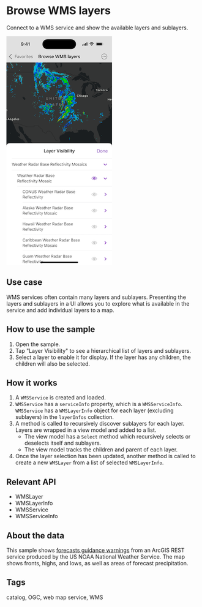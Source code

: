 # Browse WMS layers

Connect to a WMS service and show the available layers and sublayers.

![Image of browse WMS layers](browse-wms-layers.png)

## Use case

WMS services often contain many layers and sublayers. Presenting the layers and sublayers in a UI allows you to explore what is available in the service and add individual layers to a map.


## How to use the sample

1. Open the sample.
2. Tap "Layer Visibility" to see a hierarchical list of layers and sublayers.
3. Select a layer to enable it for display. If the layer has any children, the children will also be selected.

## How it works

1. A `WMSService` is created and loaded.
2. `WMSService` has a `serviceInfo` property, which is a `WMSServiceInfo`. `WMSService` has a `WMSLayerInfo` object for each layer (excluding sublayers) in the `layerInfos` collection.
3. A method is called to recursively discover sublayers for each layer. Layers are wrapped in a view model and added to a list.
    * The view model has a `Select` method which recursively selects or deselects itself and sublayers.
    * The view model tracks the children and parent of each layer.
4. Once the layer selection has been updated, another method is called to create a new `WMSLayer` from a list of selected `WMSLayerInfo`.

## Relevant API

* WMSLayer
* WMSLayerInfo
* WMSService
* WMSServiceInfo

## About the data

This sample shows [forecasts guidance warnings](https://nowcoast.noaa.gov/geoserver/observations/weather_radar/wms?SERVICE=WMS&REQUEST=GetCapabilities) from an ArcGIS REST service produced by the US NOAA National Weather Service. The map shows fronts, highs, and lows, as well as areas of forecast precipitation.

## Tags

catalog, OGC, web map service, WMS
